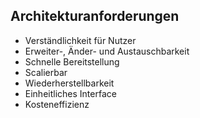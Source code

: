 ##  Architekturanforderungen
- Verständlichkeit für Nutzer
- Erweiter-, Änder- und Austauschbarkeit
- Schnelle Bereitstellung
- Scalierbar
- Wiederherstellbarkeit
- Einheitliches Interface
- Kosteneffizienz
